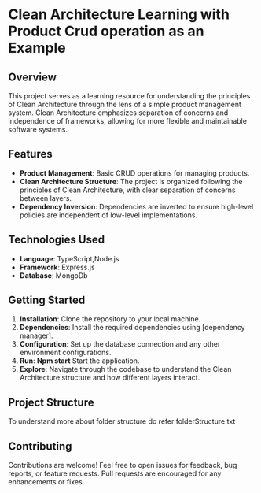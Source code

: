 # Clean Architecture Learning with Product Crud operation as an Example

## Overview
This project serves as a learning resource for understanding the principles of Clean Architecture through the lens of a simple product management system. Clean Architecture emphasizes separation of concerns and independence of frameworks, allowing for more flexible and maintainable software systems.

## Features
- **Product Management**: Basic CRUD operations for managing products.
- **Clean Architecture Structure**: The project is organized following the principles of Clean Architecture, with clear separation of concerns between layers.
- **Dependency Inversion**: Dependencies are inverted to ensure high-level policies are independent of low-level implementations.
<!-- - **Testability**: Components are designed to be easily testable, promoting a test-driven development approach. -->

## Technologies Used
- **Language**: TypeScript,Node.js
- **Framework**: Express.js
- **Database**: MongoDb

## Getting Started
1. **Installation**: Clone the repository to your local machine.
2. **Dependencies**: Install the required dependencies using [dependency manager].
3. **Configuration**: Set up the database connection and any other environment configurations.
4. **Run**: **Npm start** Start the application.
5. **Explore**: Navigate through the codebase to understand the Clean Architecture structure and how different layers interact.

## Project Structure
To understand more about folder structure do refer folderStructure.txt

## Contributing
Contributions are welcome! Feel free to open issues for feedback, bug reports, or feature requests. Pull requests are encouraged for any enhancements or fixes.

